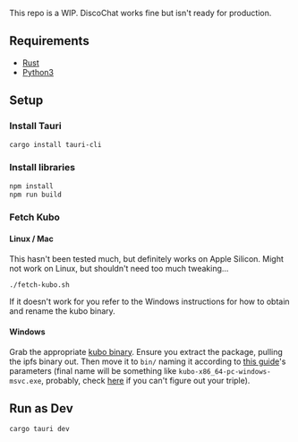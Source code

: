 This repo is a WIP. DiscoChat works fine but isn't ready for production.

## Requirements

- [Rust](https://www.rust-lang.org/)
- [Python3](https://python.org)

## Setup

### Install Tauri

```sh
cargo install tauri-cli
```

### Install libraries

```sh
npm install
npm run build
```

### Fetch Kubo

#### Linux / Mac

This hasn't been tested much, but definitely works on Apple Silicon. Might not work on Linux, but shouldn't need too much tweaking...

```sh
./fetch-kubo.sh
```

If it doesn't work for you refer to the Windows instructions for how to obtain and rename the kubo binary.

#### Windows

Grab the appropriate [kubo binary](https://dist.ipfs.tech/#kubo). Ensure you extract the package, pulling the ipfs binary out. Then move it to `bin/` naming it according to [this guide](https://tauri.app/v1/guides/building/sidecar/)'s parameters (final name will be something like `kubo-x86_64-pc-windows-msvc.exe`, probably, check [here](https://doc.rust-lang.org/nightly/rustc/platform-support.html#tier-1-with-host-tools) if you can't figure out your triple).

## Run as Dev

```sh
cargo tauri dev
```
